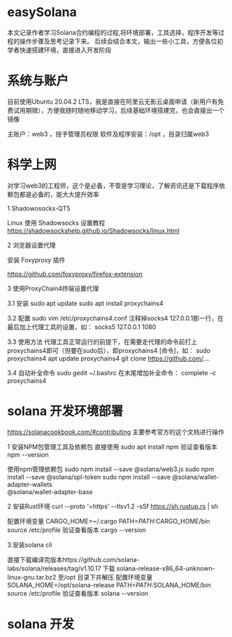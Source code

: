 # easySolana
本文记录作者学习Solana合约编程的过程,将环境部署，工具选择，程序开发等过程的操作步骤及思考记录下来。
后续会结合本文，输出一些小工具，方便各位初学者快速搭建环境，直接进入开发阶段

# 系统与账户

目前使用Ubuntu 20.04.2 LTS，我是直接在阿里云无影云桌面申请（新用户有免费试用期限），方便我随时随地移动学习，后续基础环境搭建完，也会直接出一个镜像

主账户：web3 ，授予管理员权限
软件及程序安装：/opt ，目录归属web3


# 科学上网

对学习web3的工程师，这个是必备，不管是学习理论，了解资讯还是下载程序依赖包都是必备的，能大大提升效率

1 Shadowosocks-QT5  

Linux 使用 Shadowsocks 设置教程  https://shadowsockshelp.github.io/Shadowsocks/linux.html

2 浏览器设置代理

安装 Foxyproxy 插件 

https://github.com/foxyproxy/firefox-extension 

3 使用ProxyChain4终端设置代理

3.1 安装
sudo apt update
sudo apt install proxychains4

3.2 配置
sudo vim /etc/proxychains4.conf
注释掉socks4 127.0.0.1那一行，在最后加上代理工具的设置，如：
socks5 127.0.0.1 1080

3.3 使用方法
代理工具正常运行的前提下，在需要走代理的命令前打上proxychains4即可（但要在sudo后），即proxychains4 [命令]，如：
sudo proxychains4 apt update
proxychains4 git clone https://github.com/....

3.4 自动补全命令
sudo gedit ~/.bashrc
在末尾增加补全命令：
complete -c proxychains4


# solana 开发环境部署 

https://solanacookbook.com/#contributing   主要参考官方的这个文档进行操作

1  安装NPM包管理工具及依赖包 
直接使用 sudo apt install npm
验证查看版本 npm --version 

使用npm管理依赖包
sudo npm install --save @solana/web3.js 
sudo npm install --save @solana/spl-token
sudo npm install --save @solana/wallet-adapter-wallets \
    @solana/wallet-adapter-base
    
2  安装Rust环境
curl --proto '=https' --tlsv1.2 -sSf https://sh.rustup.rs | sh

配置环境变量 
CARGO_HOME=~/.cargo
PATH=$PATH:$CARGO_HOME/bin
source /etc/profile
验证查看版本 cargo --version

3.安装solana cli

直接下载编译完版本https://github.com/solana-labs/solana/releases/tag/v1.10.17 
下载 solana-release-x86_64-unknown-linux-gnu.tar.bz2  至/opt 目录下并解压 
配置环境变量 
SOLANA_HOME=/opt/solana-release
PATH=$PATH:$SOLANA_HOME/bin
source /etc/profile
验证查看版本 solana --version  

# solana 开发


